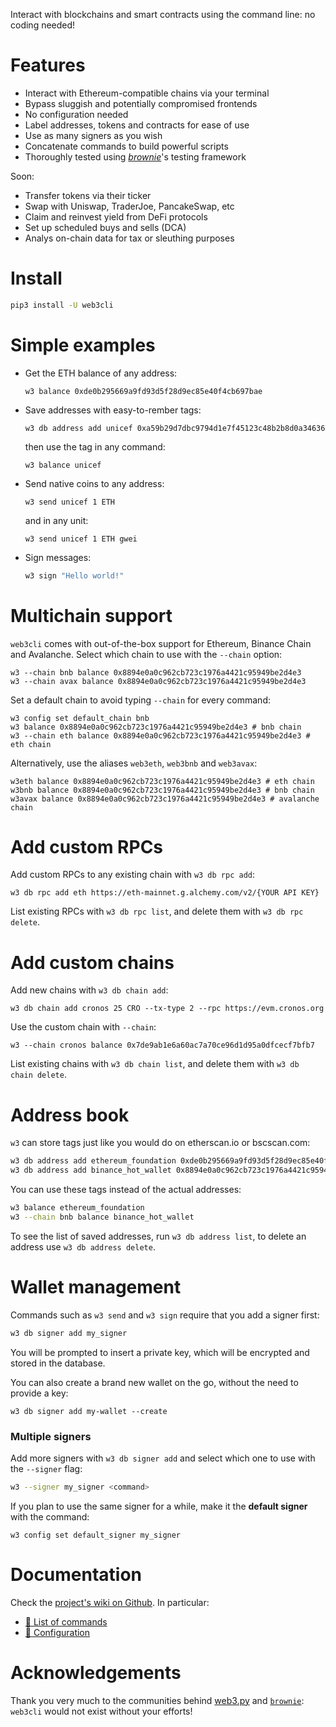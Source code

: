 Interact with blockchains and smart contracts using the command line: no coding needed!

# Features

- Interact with Ethereum-compatible chains via your terminal
- Bypass sluggish and potentially compromised frontends
- No configuration needed
- Label addresses, tokens and contracts for ease of use
- Use as many signers as you wish
- Concatenate commands to build powerful scripts
- Thoroughly tested using [*brownie*](https://github.com/eth-brownie/brownie/)'s testing framework

Soon:

- Transfer tokens via their ticker
- Swap with Uniswap, TraderJoe, PancakeSwap, etc
- Claim and reinvest yield from DeFi protocols
- Set up scheduled buys and sells (DCA)
- Analys on-chain data for tax or sleuthing purposes


# Install

```bash
pip3 install -U web3cli
```

# Simple examples

- Get the ETH balance of any address:
   ```
   w3 balance 0xde0b295669a9fd93d5f28d9ec85e40f4cb697bae
   ```

- Save addresses with easy-to-rember tags:
   ```
   w3 db address add unicef 0xa59b29d7dbc9794d1e7f45123c48b2b8d0a34636
   ```
   then use the tag in any command:
   ```
   w3 balance unicef
   ```

- Send native coins to any address:
   ```
   w3 send unicef 1 ETH
   ```
   and in any unit:
   ```
   w3 send unicef 1 ETH gwei
   ```

- Sign messages:
   ```bash
   w3 sign "Hello world!"
   ```

# Multichain support

`web3cli` comes with out-of-the-box support for Ethereum, Binance Chain and Avalanche. Select which chain to use with the `--chain` option:

```
w3 --chain bnb balance 0x8894e0a0c962cb723c1976a4421c95949be2d4e3
w3 --chain avax balance 0x8894e0a0c962cb723c1976a4421c95949be2d4e3
```

Set a default chain to avoid typing `--chain` for every command:

```
w3 config set default_chain bnb
w3 balance 0x8894e0a0c962cb723c1976a4421c95949be2d4e3 # bnb chain
w3 --chain eth balance 0x8894e0a0c962cb723c1976a4421c95949be2d4e3 # eth chain
```

Alternatively, use the aliases `web3eth`, `web3bnb` and `web3avax`:

```
w3eth balance 0x8894e0a0c962cb723c1976a4421c95949be2d4e3 # eth chain
w3bnb balance 0x8894e0a0c962cb723c1976a4421c95949be2d4e3 # bnb chain
w3avax balance 0x8894e0a0c962cb723c1976a4421c95949be2d4e3 # avalanche chain
```

# Add custom RPCs

Add custom RPCs to any existing chain with `w3 db rpc add`:

```
w3 db rpc add eth https://eth-mainnet.g.alchemy.com/v2/{YOUR API KEY}
```

List existing RPCs with `w3 db rpc list`, and delete them with `w3 db rpc delete`.

# Add custom chains

Add new chains with `w3 db chain add`:

```
w3 db chain add cronos 25 CRO --tx-type 2 --rpc https://evm.cronos.org
```

Use the custom chain with `--chain`:

```
w3 --chain cronos balance 0x7de9ab1e6a60ac7a70ce96d1d95a0dfcecf7bfb7
```

List existing chains with `w3 db chain list`, and delete them with `w3 db chain delete`.


# Address book

`w3` can store tags just like you would do on etherscan.io or bscscan.com:

```bash
w3 db address add ethereum_foundation 0xde0b295669a9fd93d5f28d9ec85e40f4cb697bae
w3 db address add binance_hot_wallet 0x8894e0a0c962cb723c1976a4421c95949be2d4e3
```

You can use these tags instead of the actual addresses:

```bash
w3 balance ethereum_foundation
w3 --chain bnb balance binance_hot_wallet
```

To see the list of saved addresses, run `w3 db address list`, to delete an address use `w3 db address delete`.

# Wallet management

Commands such as `w3 send` and `w3 sign` require that you add a signer first:

```bash
w3 db signer add my_signer
```

You will be prompted to insert a private key, which will be encrypted and stored in the database.

You can also create a brand new wallet on the go, without the need to provide a key:

```
w3 db signer add my-wallet --create
```

### Multiple signers

Add more signers with `w3 db signer add` and select which one to use with the `--signer` flag:

```bash
w3 --signer my_signer <command>
```

If you plan to use the same signer for a while, make it the **default signer** with the command:

```
w3 config set default_signer my_signer
```

# Documentation

Check the [project's wiki on Github](https://github.com/coccoinomane/web3cli/wiki/). In particular:

- [🫡 List of commands](https://github.com/coccoinomane/web3cli/wiki/%F0%9F%AB%A1-List-of-commands)
- [📝 Configuration](https://github.com/coccoinomane/web3cli/wiki/%F0%9F%93%9D-Configuration)


# Acknowledgements

Thank you very much to the communities behind [web3.py](https://github.com/ethereum/web3.py) and [`brownie`](https://github.com/eth-brownie/brownie): `web3cli` would not exist without your efforts!
